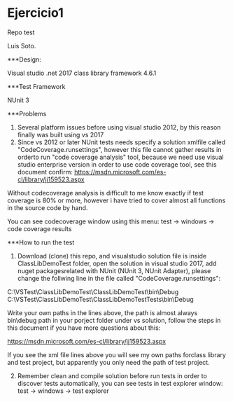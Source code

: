 # Ejercicio1
Repo test

Luis Soto.

***Design:

Visual studio .net 2017 class library framework 4.6.1

***Test Framework

NUnit 3

***Problems

1) Several platform issues before using visual studio 2012, by this reason finally was built using vs 2017
2) Since vs 2012 or later NUnit tests needs specify a solution xmlfile called "CodeCoverage.runsettings", however this file cannot gather results in orderto run "code coverage analysis" tool, because we need use visual studio enterprise version in order to use code coverage tool, see this document confirm: https://msdn.microsoft.com/es-cl/library/jj159523.aspx

Without codecoverage analysis is difficult to me know exactly if test coverage is 80% or more, however i have tried to cover almost all functions in the source code by hand.

You can see codecoverage window using this menu: test -> windows -> code coverage results

***How to run the test

1) Download (clone) this repo, and visualstudio solution file is inside ClassLibDemoTest folder, open the solution in visual studio 2017, add nuget packagesrelated with NUnit (NUnit 3, NUnit Adapter), please change the follwing line in the file called "CodeCoverage.runsettings":

  <SymbolSearchPaths>                
      <Path>C:\VSTest\ClassLibDemoTest\ClassLibDemoTest\bin\Debug</Path> 
      <Path>C:\VSTest\ClassLibDemoTest\ClassLibDemoTestTests\bin\Debug</Path>   
      <!--More paths if required-->
</SymbolSearchPaths> 

Write your own paths in the lines above, the path is almost always bin\debug path in your porject folder under vs solution, follow the steps in this document if you have more questions about this:

https://msdn.microsoft.com/es-cl/library/jj159523.aspx

If you see the xml file lines above you will see my own paths forclass library and test project, but apparently you only need the path of test project.

2) Remember clean and compile solution before run tests in order to discover tests automatically, you can see tests in test explorer window: test -> windows -> test explorer
